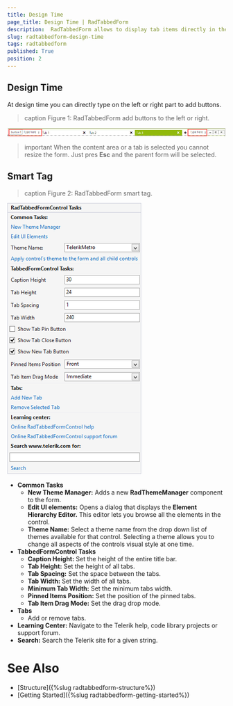 ```yaml
---
title: Design Time
page_title: Design Time | RadTabbedForm
description:  RadTabbedForm allows to display tab items directly in the title bar  
slug: radtabbedform-design-time
tags: radtabbedform
published: True
position: 2
---
```


## Design Time

At design time you can directly type on the left or right part to add buttons.

>caption Figure 1: RadTabbedForm add buttons to the left or right.


![radtabbedform-design-time002](images/radtabbedform-design-time002.png)

>important When the content area or a tab is selected you cannot resize the form. Just pres __Esc__ and the parent form will be selected. 

## Smart Tag

>caption Figure 2: RadTabbedForm smart tag.

![radtabbedform-design-time001](images/radtabbedform-design-time001.png)

* __Common Tasks__
    - __New Theme Manager:__ Adds a new __RadThemeManager__ component to the form.
    - __Edit UI elements:__ Opens a dialog that displays the __Element Hierarchy Editor.__ This editor lets you browse all the elements in the control.
    - __Theme Name:__ Select a theme name from the drop down list of themes available for that control. Selecting a theme allows you to change all aspects of the controls visual style at one time.
* __TabbedFormControl Tasks__
    - __Caption Height:__ Set the height of the entire title bar.
    - __Tab Height:__ Set the height of all tabs.
    - __Tab Spacing:__ Set the space between the tabs.
    - __Tab Width:__ Set the width of all tabs.
    - __Minimum Tab Width:__ Set the minimum tabs width.
    - __Pinned Items Position:__ Set the position of the pinned tabs.
    - __Tab Item Drag Mode:__ Set the drag drop mode.
* __Tabs__
    - Add or remove tabs.
* __Learning Center:__ Navigate to the Telerik help, code library projects or support forum.
* __Search:__ Search the Telerik site for a given string.

# See Also

* [Structure]({%slug radtabbedform-structure%})
* [Getting Started]({%slug  radtabbedform-getting-started%})